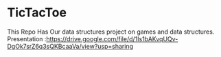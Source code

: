 # TicTacToe
This Repo Has Our data structures project on games and data structures.
Presentation :https://drive.google.com/file/d/1Is1bAKvqUQv-DgOk7srZ6q3sQKBcaaVa/view?usp=sharing
